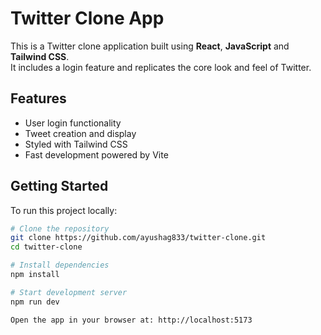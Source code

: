 # Twitter Clone App

This is a Twitter clone application built using **React**, **JavaScript** and **Tailwind CSS**.  
It includes a login feature and replicates the core look and feel of Twitter.

## Features
- User login functionality
- Tweet creation and display
- Styled with Tailwind CSS
- Fast development powered by Vite

## Getting Started

To run this project locally:

```bash
# Clone the repository
git clone https://github.com/ayushag833/twitter-clone.git
cd twitter-clone

# Install dependencies
npm install

# Start development server
npm run dev

Open the app in your browser at: http://localhost:5173
```
